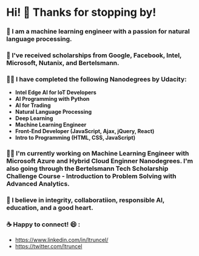# Hi! 👋 Thanks for stopping by! 



### 🔭 I am a machine learning engineer with a passion for natural language processing. 

### 🌱 I've received scholarships from Google, Facebook, Intel, Microsoft, Nutanix, and Bertelsmann.  

### :woman_student: I have completed the following Nanodegrees by Udacity: 

- **Intel Edge AI for IoT Developers** 
- **AI Programming with Python**
- **AI for Trading**
- **Natural Language Processing**
- **Deep Learning** 
- **Machine Learning Engineer**
- **Front-End Developer (JavaScript, Ajax, jQuery, React)**
- **Intro to Programming (HTML, CSS, JavaScript)** 

### :construction_worker_woman: I'm currently working on Machine Learning Engineer with Microsoft Azure and Hybrid Cloud Enginner Nanodegrees.  I'm also going through the Bertelsmann Tech Scholarship Challenge Course - Introduction to Problem Solving with Advanced Analytics. 

### :sparkling_heart: I believe in integrity, collaboratiion, responsible AI, education, and a good heart. 

### :coffee: Happy to connect! :smile: : 
  - https://www.linkedin.com/in/ltruncel/
  - https://twitter.com/ltruncel


